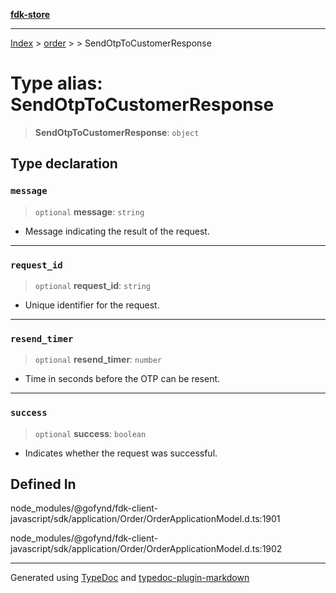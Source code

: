 [**fdk-store**](../../../README.md)
***

[Index](../../../API.md) > [order](../../README.md) > [<internal>](../README.md) > SendOtpToCustomerResponse

# Type alias: SendOtpToCustomerResponse

> **SendOtpToCustomerResponse**: `object`

## Type declaration

### `message`

> `optional` **message**: `string`

- Message indicating the result of the request.

***

### `request_id`

> `optional` **request\_id**: `string`

- Unique identifier for the request.

***

### `resend_timer`

> `optional` **resend\_timer**: `number`

- Time in seconds before the OTP can be resent.

***

### `success`

> `optional` **success**: `boolean`

- Indicates whether the request was successful.

## Defined In

node\_modules/@gofynd/fdk-client-javascript/sdk/application/Order/OrderApplicationModel.d.ts:1901

node\_modules/@gofynd/fdk-client-javascript/sdk/application/Order/OrderApplicationModel.d.ts:1902

***
Generated using [TypeDoc](https://typedoc.org/) and [typedoc-plugin-markdown](https://www.npmjs.com/package/typedoc-plugin-markdown)
